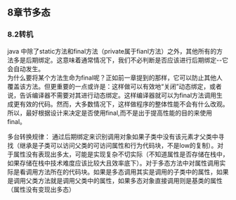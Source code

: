 ## 8章节多态

### 8.2转机

java 中除了static方法和final方法（private属于fianl方法）之外，其他所有的方法多是后期绑定。这意味着通常情况下，我们不必判断是否应该进行后期绑定--它会自动发生。  
    为什么要将某个方法生命为final呢？正如前一章提到的那样，它可以防止其他人覆盖该方法。但更重要的一点或许是：这样做可以有效地“关闭”动态绑定，或者说，告诉编译器不需要对其进行动态绑定。这样编译器就可以为final方法调用生成更有效的代码。然而，大多数情况下，这样做程序的整体性能不会有什么改观。所以，最好根据设计来决定是否使用final,而不是出于提高性能的目的来使用final。

多台转换规律： 通过后期绑定来识别调用对象如果子类中没有该元素才父类中寻找（继承是子类可以访问父类的可访问属性和行为代码块，不是low的复制）。对于属性没有表现出多太，可能是实现复杂不切实际（不知道属性是否存储在栈中，如果存储在栈中技术难度应该比较大且效率底下）。对于多态方法中对属性调用实际是看调用方法所在的代码块。如果是多态调用其实是调用的子类中的属性，如果是调用父类方法就是调用父类中的属性，如果多态对象直接调用则是基类的属性（属性没有变现出多态）






